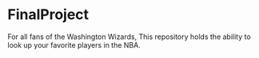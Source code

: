 # FinalProject
For all fans of the Washington Wizards, This repository holds the ability to look up your favorite players in the NBA.

